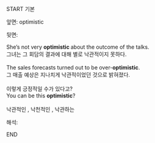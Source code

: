 START
기본

앞면:
optimistic


뒷면:
<div>She’s not very <b>optimistic </b>about the outcome of the talks. </div><div>그녀는 그 회담의 결과에 대해 별로 낙관적이지 못하다.</div><div><br></div><div><div>The sales forecasts turned out to be over-<b>optimistic</b>. </div><div><div>그 매출 예상은 지나치게 낙관적이었던 것으로 밝혀졌다.</div></div></div><div><br></div><div><div><div>이렇게 긍정적일 수가 있다고?</div></div><div><div>You can be this <b>optimistic</b>?</div></div></div><div><br></div><div>낙관적인 , 낙천적인 , 낙관하는</div>


해석:

END